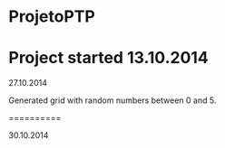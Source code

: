 ProjetoPTP
==========
Project started 13.10.2014
==========

27.10.2014

Generated grid with random numbers between 0 and 5.

==========

30.10.2014


